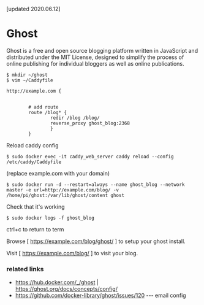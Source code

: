 [updated 2020.06.12]

# Ghost
Ghost is a free and open source blogging platform written in JavaScript and distributed under the MIT License, designed to simplify the process of online publishing for individual bloggers as well as online publications.



```
$ mkdir ~/ghost
$ vim ~/Caddyfile
```
```
http://example.com {
      
      
        # add route
        route /blog* {
                redir /blog /blog/
                reverse_proxy ghost_blog:2368
                }
        }
```

Reload caddy config
```
$ sudo docker exec -it caddy_web_server caddy reload --config /etc/caddy/Caddyfile
```
(replace example.com with your domain)

```
$ sudo docker run -d --restart=always --name ghost_blog --network master -e url=http://example.com/blog/ -v /home/pi/ghost:/var/lib/ghost/content ghost
```

Check that it's working
```
$ sudo docker logs -f ghost_blog
```
ctrl+c to return to term

Browse [ https://example.com/blog/ghost/ ] to setup your ghost install.

Visit [ https://example.com/blog/ ] to visit your blog.

### related links
* https://hub.docker.com/_/ghost | https://ghost.org/docs/concepts/config/
* https://github.com/docker-library/ghost/issues/120 --- email config
